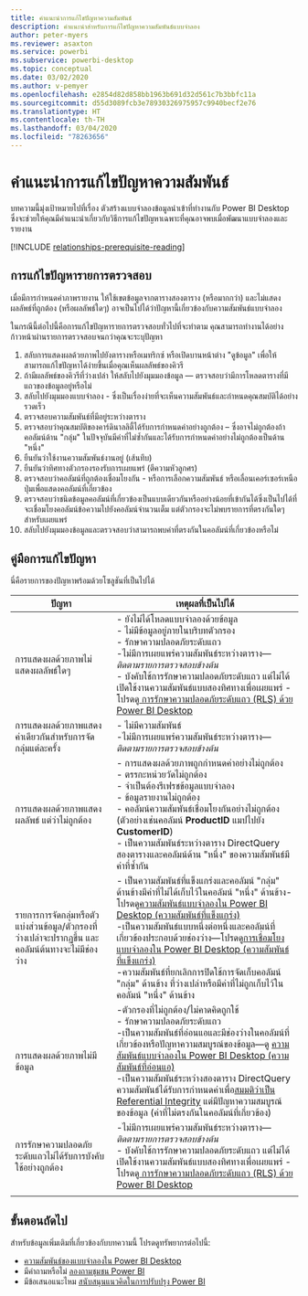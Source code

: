 ```yaml
---
title: คำแนะนำการแก้ไขปัญหาความสัมพันธ์
description: คำแนะนำสำหรับการแก้ไขปัญหาความสัมพันธ์แบบจำลอง
author: peter-myers
ms.reviewer: asaxton
ms.service: powerbi
ms.subservice: powerbi-desktop
ms.topic: conceptual
ms.date: 03/02/2020
ms.author: v-pemyer
ms.openlocfilehash: e2854d82d858bb1963b691d32d561c7b3bbfc11a
ms.sourcegitcommit: d55d3089fcb3e78930326975957c9940becf2e76
ms.translationtype: HT
ms.contentlocale: th-TH
ms.lasthandoff: 03/04/2020
ms.locfileid: "78263656"
---
```

# <a name="relationship-troubleshooting-guidance"></a>คำแนะนำการแก้ไขปัญหาความสัมพันธ์

บทความนี้มุ่งเป้าหมายไปที่เรื่อง ตัวสร้างแบบจำลองข้อมูลนำเข้าที่ทำงานกับ Power BI Desktop ซึ่งจะช่วยให้คุณมีคำแนะนำเกี่ยวกับวิธีการแก้ไขปัญหาเฉพาะที่คุณอาจพบเมื่อพัฒนาแบบจำลองและรายงาน

[!INCLUDE [relationships-prerequisite-reading](includes/relationships-prerequisite-reading.md)]

## <a name="troubleshooting-checklist"></a>การแก้ไขปัญหารายการตรวจสอบ

เมื่อมีการกำหนดค่าภาพรายงาน ให้ใช้เขตข้อมูลจากตารางสองตาราง (หรือมากกว่า) และไม่แสดงผลลัพธ์ที่ถูกต้อง (หรือผลลัพธ์ใดๆ) อาจเป็นไปได้ว่าปัญหานี้เกี่ยวข้องกับความสัมพันธ์แบบจำลอง

ในกรณีนี้ต่อไปนี้คือการแก้ไขปัญหารายการตรวจสอบทั่วไปที่จะทำตาม คุณสามารถทำงานได้อย่างก้าวหน้าผ่านรายการตรวจสอบจนกว่าคุณจะระบุปัญหา

1. สลับการแสดงผลด้วยภาพไปยังตารางหรือเมทริกซ์ หรือเปิดบานหน้าต่าง "ดูข้อมูล" เพื่อให้สามารถแก้ไขปัญหาได้ง่ายขึ้นเมื่อคุณเห็นผลลัพธ์ของคิวรี
1. ถ้ามีผลลัพธ์ของคิวรีที่ว่างเปล่า ให้สลับไปยังมุมมองข้อมูล — ตรวจสอบว่ามีการโหลดตารางที่มีแถวของข้อมูลอยู่หรือไม่
1. สลับไปยังมุมมองแบบจำลอง - ซึ่งเป็นเรื่องง่ายที่จะเห็นความสัมพันธ์และกำหนดคุณสมบัติได้อย่างรวดเร็ว
1. ตรวจสอบความสัมพันธ์ที่มีอยู่ระหว่างตาราง
1. ตรวจสอบว่าคุณสมบัติของคาร์ดินาลลิตี้ได้รับการกำหนดค่าอย่างถูกต้อง – ซึ่งอาจไม่ถูกต้องถ้าคอลัมน์ด้าน "กลุ่ม" ในปัจจุบันมีค่าที่ไม่ซ้ำกันและได้รับการกำหนดค่าอย่างไม่ถูกต้องเป็นด้าน "หนึ่ง"
1. ยืนยันว่าใช้งานความสัมพันธ์งานอยู่ (เส้นทึบ)
1. ยืนยันว่าทิศทางตัวกรองรองรับการเผยแพร่ (ตีความหัวลูกศร)
1. ตรวจสอบว่าคอลัมน์ที่ถูกต้องเชื่อมโยงกัน - หรือการเลือกความสัมพันธ์ หรือเลื่อนเคอร์เซอร์เหนือปุ่มเพื่อแสดงคอลัมน์ที่เกี่ยวข้อง
1. ตรวจสอบว่าชนิดข้อมูลคอลัมน์ที่เกี่ยวข้องเป็นแบบเดียวกันหรืออย่างน้อยที่เข้ากันได้ซึ่งเป็นไปได้ที่จะเชื่อมโยงคอลัมน์ข้อความไปยังคอลัมน์จำนวนเต็ม แต่ตัวกรองจะไม่พบรายการที่ตรงกันใดๆ สำหรับเผยแพร่
1. สลับไปยังมุมมองข้อมูลและตรวจสอบว่าสามารถพบค่าที่ตรงกันในคอลัมน์ที่เกี่ยวข้องหรือไม่

## <a name="troubleshooting-guide"></a>คู่มือการแก้ไขปัญหา

นี่คือรายการของปัญหาพร้อมด้วยโซลูชันที่เป็นไปได้

|ปัญหา|เหตุผลที่เป็นไปได้|
|---------|---------|
|การแสดงผลด้วยภาพไม่แสดงผลลัพธ์ใดๆ|- ยังไม่ได้โหลดแบบจำลองด้วยข้อมูล<br />- ไม่มีข้อมูลอยู่ภายในบริบทตัวกรอง<br />- รักษาความปลอดภัยระดับแถว<br />-ไม่มีการเผยแพร่ความสัมพันธ์ระหว่างตาราง—_ติดตามรายการตรวจสอบข้างต้น_<br />- บังคับใช้การรักษาความปลอดภัยระดับแถว แต่ไม่ได้เปิดใช้งานความสัมพันธ์แบบสองทิศทางเพื่อเผยแพร่ - โปรดดู[ การรักษาความปลอดภัยระดับแถว (RLS) ด้วย Power BI Desktop](../desktop-rls.md)|
|การแสดงผลด้วยภาพแสดงค่าเดียวกันสำหรับการจัดกลุ่มแต่ละครั้ง |- ไม่มีความสัมพันธ์<br />-ไม่มีการเผยแพร่ความสัมพันธ์ระหว่างตาราง—_ติดตามรายการตรวจสอบข้างต้น_|
|การแสดงผลด้วยภาพแสดงผลลัพธ์ แต่ว่าไม่ถูกต้อง|- การแสดงผลด้วยภาพถูกกำหนดค่าอย่างไม่ถูกต้อง<br />- ตรรกะหน่วยวัดไม่ถูกต้อง<br />- จำเป็นต้องรีเฟรชข้อมูลแบบจำลอง<br />- ข้อมูลรายงานไม่ถูกต้อง<br />- คอลัมน์ความสัมพันธ์เชื่อมโยงกันอย่างไม่ถูกต้อง (ตัวอย่างเช่นคอลัมน์ **ProductID** แมปไปยัง **CustomerID**)<br />- เป็นความสัมพันธ์ระหว่างตาราง DirectQuery สองตารางและคอลัมน์ด้าน "หนึ่ง" ของความสัมพันธ์มีค่าที่ซ้ำกัน|
|รายการการจัดกลุ่มหรือตัวแบ่งส่วนข้อมูล/ตัวกรองที่ว่างเปล่าจะปรากฏขึ้น และคอลัมน์ต้นทางจะไม่มีช่องว่าง|- เป็นความสัมพันธ์ที่แข็งแกร่งและคอลัมน์ "กลุ่ม" ด้านข้างมีค่าที่ไม่ได้เก็บไว้ในคอลัมน์ "หนึ่ง" ด้านข้าง-  โปรดดู[ความสัมพันธ์แบบจำลองใน Power BI Desktop (ความสัมพันธ์ที่แข็งแกร่ง) ](../desktop-relationships-understand.md#strong-relationships)<br />-เป็นความสัมพันธ์แบบหนึ่งต่อหนึ่งและคอลัมน์ที่เกี่ยวข้องประกอบด้วยช่องว่าง—โปรดดู[การเชื่อมโยงแบบจำลองใน Power BI Desktop (ความสัมพันธ์ที่แข็งแกร่ง)](../desktop-relationships-understand.md#strong-relationships)<br />-ความสัมพันธ์ที่ยกเลิกการปิดใช้การจัดเก็บคอลัมน์ "กลุ่ม" ด้านข้าง ที่ว่างเปล่าหรือมีค่าที่ไม่ถูกเก็บไว้ในคอลัมน์ "หนึ่ง" ด้านข้าง|
|การแสดงผลด้วยภาพไม่มีข้อมูล|-ตัวกรองที่ไม่ถูกต้อง/ไม่คาดคิดถูกใช้<br />- รักษาความปลอดภัยระดับแถว<br />-เป็นความสัมพันธ์ที่อ่อนแอและมีช่องว่างในคอลัมน์ที่เกี่ยวข้องหรือปัญหาความสมบูรณ์ของข้อมูล—ดู [ความสัมพันธ์แบบจำลองใน Power BI Desktop (ความสัมพันธ์ที่อ่อนแอ)](../desktop-relationships-understand.md#weak-relationships)<br />-เป็นความสัมพันธ์ระหว่างสองตาราง DirectQuery ความสัมพันธ์ได้รับการกำหนดค่าเพื่อ[สมมติว่าเป็น Referential Integrity](../desktop-relationships-understand.md#assume-referential-integrity) แต่มีปัญหาความสมบูรณ์ของข้อมูล (ค่าที่ไม่ตรงกันในคอลัมน์ที่เกี่ยวข้อง)|
|การรักษาความปลอดภัยระดับแถวไม่ได้รับการบังคับใช้อย่างถูกต้อง|-ไม่มีการเผยแพร่ความสัมพันธ์ระหว่างตาราง—_ติดตามรายการตรวจสอบข้างต้น_<br />- บังคับใช้การรักษาความปลอดภัยระดับแถว แต่ไม่ได้เปิดใช้งานความสัมพันธ์แบบสองทิศทางเพื่อเผยแพร่ - โปรดดู[ การรักษาความปลอดภัยระดับแถว (RLS) ด้วย Power BI Desktop](../desktop-rls.md)|
|||

## <a name="next-steps"></a>ขั้นตอนถัดไป

สำหรับข้อมูลเพิ่มเติมที่เกี่ยวข้องกับบทความนี้ โปรดดูทรัพยากรต่อไปนี้:

- [ความสัมพันธ์ของแบบจำลองใน Power BI Desktop](../desktop-relationships-understand.md)
- มีคำถามหรือไม่ [ลองถามชุมชน Power BI](https://community.powerbi.com/)
- มีข้อเสนอแนะไหม [สนับสนุนแนวคิดในการปรับปรุง Power BI](https://ideas.powerbi.com/)

